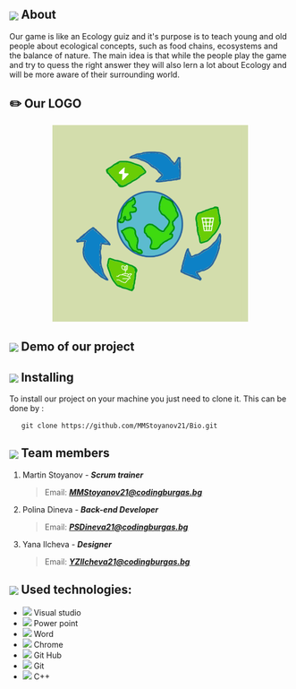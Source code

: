## <img align="center" src="https://icons.iconarchive.com/icons/oxygen-icons.org/oxygen/256/Actions-help-about-icon.png" width="30"> About
Our game is like an Ecology guiz and it's purpose is to teach young and old people
about ecological concepts, such as food chains, ecosystems and the balance of nature.
The main idea is that while the people play the game and try to quess the right answer
they will also lern a lot about Ecology and will be more aware of their surrounding world.


## :pencil2: Our LOGO
<p float="left" align="center"> <img src="/images/logo.png" width="350">


## <img align="center" src="https://cdn-icons-png.flaticon.com/512/3708/3708519.png" width="30"> Demo of our project



## <img align="center" src="https://icons.iconarchive.com/icons/dtafalonso/android-lollipop/512/Settings-icon.png" width="30"> Installing
To install our project on your machine you just need to clone it. This can be done by :



```
   git clone https://github.com/MMStoyanov21/Bio.git
```


## <img align="center" src="https://cdn-icons-png.flaticon.com/512/2493/2493283.png" width="30">   Team members
1. Martin Stoyanov - ***Scrum trainer***
   > Email: ***MMStoyanov21@codingburgas.bg***

2. Polina Dineva - ***Back-end Developer***
   > Email: ***PSDineva21@codingburgas.bg***
   
3. Yana Ilcheva - ***Designer***
   > Email: ***YZIlcheva21@codingburgas.bg***



## <img align="center" src="https://icon-library.com/images/it-icon-png/it-icon-png-6.jpg" width="30"> Used technologies:
- <img src="https://upload.wikimedia.org/wikipedia/commons/thumb/5/59/Visual_Studio_Icon_2019.svg/2060px-Visual_Studio_Icon_2019.svg.png" width="20">  Visual studio
- <img src="https://upload.wikimedia.org/wikipedia/commons/thumb/0/0d/Microsoft_Office_PowerPoint_%282019%E2%80%93present%29.svg/512px-Microsoft_Office_PowerPoint_%282019%E2%80%93present%29.svg.png?20210821050414" width="20">  Power point
- <img src="https://findicons.com/files/icons/2795/office_2013_hd/2000/word.png" width="20">  Word
- <img src="https://upload.wikimedia.org/wikipedia/commons/thumb/e/e1/Google_Chrome_icon_%28February_2022%29.svg/800px-Google_Chrome_icon_%28February_2022%29.svg.png" width="20">  Chrome
- <img src="https://cdn-icons-png.flaticon.com/512/25/25231.png" width="20">  Git Hub
- <img src="https://upload.wikimedia.org/wikipedia/commons/thumb/e/e0/Git-logo.svg/640px-Git-logo.svg.png" width="20">  Git
- <img src="https://upload.wikimedia.org/wikipedia/commons/thumb/1/18/ISO_C%2B%2B_Logo.svg/640px-ISO_C%2B%2B_Logo.svg.png" width="20"> C++

